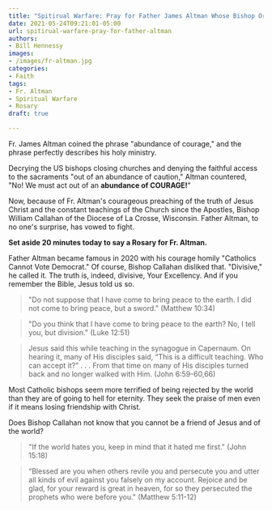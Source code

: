```yaml
---
title: "Spitirual Warfare: Pray for Father James Altman Whose Bishop Ordered Him to Resign"
date: 2021-05-24T09:21:01-05:00
url: spitirual-warfare-pray-for-father-altman
authors: 
- Bill Hennessy
images: 
- /images/fr-altman.jpg
categories: 
- Faith
tags: 
- Fr. Altman
- Spiritual Warfare
- Rosary
draft: true

---
```

Fr. James Altman coined the phrase "abundance of courage," and the phrase perfectly describes his holy ministry. 

Decrying the US bishops closing churches and denying the faithful access to the sacraments "out of an abundance of caution," Altman countered, "No! We must act out of an **abundance of COURAGE!**" 

Now, because of Fr. Altman's courageous preaching of the truth of Jesus Christ and the constant teachings of the Church since the Apostles, Bishop William Callahan of the Diocese of La Crosse, Wisconsin. Father Altman, to no one's surprise, has vowed to fight. 

**Set aside 20 minutes today to say a Rosary for Fr. Altman.**

Father Altman became famous in 2020 with his courage homily "Catholics Cannot Vote Democrat." Of course, Bishop Callahan disliked that. "Divisive," he called it. The truth is, indeed, divisive, Your Excellency. And if you remember the Bible, Jesus told us so. 

> "Do not suppose that I have come to bring peace to the earth. I did not come to bring peace, but a sword." (Matthew 10:34)
 
> "Do you think that I have come to bring peace to the earth? No, I tell you, but division." (Luke 12:51)

> Jesus said this while teaching in the synagogue in Capernaum.  On hearing it, many of His disciples said, “This is a difficult teaching. Who can accept it?” . . . From that time on many of His disciples turned back and no longer walked with Him. (John 6:59-60,66)

Most Catholic bishops seem more terrified of being rejected by the world than they are of going to hell for eternity. They seek the praise of men even if it means losing friendship with Christ. 

Does Bishop Callahan not know that you cannot be a friend of Jesus and of the world?

> "If the world hates you, keep in mind that it hated me first." (John 15:18)

> “Blessed are you when others revile you and persecute you and utter all kinds of evil against you falsely  on my account.  Rejoice and be glad, for your reward is great in heaven, for  so they persecuted the prophets who were before you." (Matthew 5:11-12)

<!--stackedit_data:
eyJoaXN0b3J5IjpbLTE4MDU1MzQzMDAsLTExMTgzOTg1MjJdfQ
==
-->